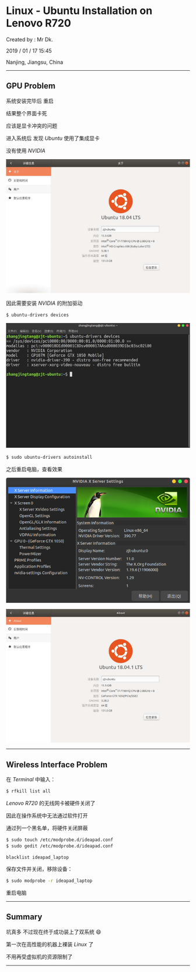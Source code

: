 # Linux - Ubuntu Installation on Lenovo R720

Created by : Mr Dk.

2019 / 01 / 17 15:45

Nanjing, Jiangsu, China

---

## GPU Problem

系统安装完毕后 重启

结果整个界面卡死

应该是显卡冲突的问题

进入系统后 发现 *Ubuntu* 使用了集成显卡

没有使用 *NVIDIA*

![ubuntu-without-nvidia](../img/ubuntu-without-nvidia.png)

因此需要安装 *NVIDIA* 的附加驱动

```bash
$ ubuntu-drivers devices
```

![ubuntu-drivers-devices](../img/ubuntu-drivers-devices.png)

```bash
$ sudo ubuntu-drivers autoinstall
```

之后重启电脑，查看效果

![ubuntu-nvidia](../img/ubuntu-nvidia.png)

![ubuntu-with-nvidia](../img/ubuntu-with-nvidia.png)

---

## Wireless Interface Problem

在 *Terminal* 中输入：

```bash
$ rfkill list all
```

*Lenovo R720* 的无线网卡被硬件关闭了

因此在操作系统中无法通过软件打开

通过列一个黑名单，将硬件关闭屏蔽

```bash
$ sudo touch /etc/modprobe.d/ideapad.conf
$ sudo gedit /etc/modprobe.d/ideapad.conf 
```

```
blacklist ideapad_laptop
```

保存文件并关闭，移除设备：

```bash
$ sudo modprobe -r ideapad_laptop 
```

重启电脑

---

## Summary

坑真多 不过现在终于成功装上了双系统 :smile:

第一次在高性能的机器上裸装 *Linux* 了

不用再受虚拟机的资源限制了

---

